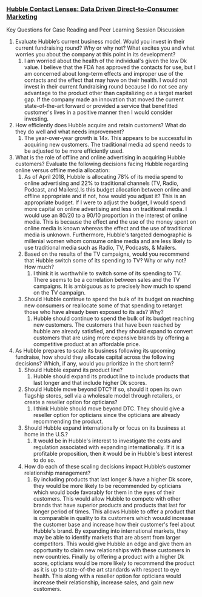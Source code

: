 ### [Hubble Contact Lenses: Data Driven Direct-to-Consumer Marketing](https://services.hbsp.harvard.edu/api/courses/1121877/items/519011-PDF-ENG/sclinks/76e1bc7f2ce462f89eff63dbe94f10f9)

Key Questions for Case Reading and Peer Learning Session Discussion

1. Evaluate Hubble’s current business model. Would you invest in their current fundraising round? Why or why not? What excites you and what worries you about the company at this point in its development?
   1. I am worried about the health of the individual's given the low Dk value. I believe that the FDA has approved the contacts for use, but I am concerned about long-term effects and improper use of the contacts and the effect that may have on their health. I would not invest in their current fundraising round because I do not see any advantage to the product other than capitalizing on a target market gap. If the company made an innovation that moved the current state-of-the-art forward or provided a service that benefitted customer's lives in a positive manner then I would consider investing. 
2. How efficiently does Hubble acquire and retain customers? What do they do well and what needs improvement?
   1. The year-over-year growth is 14x. This appears to be successful in acquiring new customers. The traditional media ad spend needs to be adjusted to be more efficiently used. 
3. What is the role of offline and online advertising in acquiring Hubble customers? Evaluate the following decisions facing Hubble regarding online versus offline media allocation:
   1. As of April 2018, Hubble is allocating 78% of its media spend to online advertising and 22% to traditional channels (TV, Radio, Podcast, and Mailers).Is this budget allocation between online and offline appropriate and if not, how would you adjust it? This is an appropriate budget. If I were to adjust the budget, I would spend more capital on online advertising and less on traditional media. I would use an 80/20 to a 90/10 proportion in the interest of online media. This is because the effect and the use of the money spent on online media is known whereas the effect and the use of traditional media is unknown. Furthermore, Hubble's targeted demographic is millenial women whom consume online media and are less likely to use traditional media such as Radio, TV, Podcasts, & Mailers. 
   2. Based on the results of the TV campaigns, would you recommend that Hubble switch some of its spending to TV? Why or why not? How much? 
      1. I think it is worthwhile to switch some of its spending to TV. There seems to be a correlation between sales and the TV campaigns. It is ambiguous as to precisely how much to spend on the TV campaign. 
   3. Should Hubble continue to spend the bulk of its budget on reaching new consumers or reallocate some of that spending to retarget those who have already been exposed to its ads? Why? 
      1. Hubble should continue to spend the bulk of its budget reaching new customers. The customers that have been reached by hubble are already satisfied, and they should expand to convert customers that are using more expensive brands by offering a competitive product at an affordable price. 
4. As Hubble prepares to scale its business following its upcoming fundraise, how should they allocate capital across the following decisions? Which, if any, would you prioritize in the short term?
   1. Should Hubble expand its product line? 
      1. Hubble should expand its product line to include products that last longer and that include higher Dk scores. 
   2. Should Hubble move beyond DTC? If so, should it open its own flagship stores, sell via a wholesale model through retailers, or create a reseller option for opticians?
      1. I think Hubble should move beyond DTC. They should give a reseller option for opticians since the opticians are already recommending the product. 
   3. Should Hubble expand internationally or focus on its business at home in the U.S.? 
      1. It would be in Hubble's interest to investigate the costs and regulation associated with expanding internationally. If it is a profitable proposition, then it would be in Hubble's best interest to do so. 
   4. How do each of these scaling decisions impact Hubble’s customer relationship management?
      1. By including products that last longer & have a higher Dk score, they would be more likely to be recommended by opticians which would bode favorably for them in the eyes of their customers. This would allow Hubble to compete with other brands that have superior products and products that last for longer period of times. This allows Hubble to offer a product that is comparable in quality to its customers which wouuld increase the customer base and increase how their customer's feel about Hubble's brand. By expanding into international markets, they may be able to identify markets that are absent from larger competitors. This would give Hubble an edge and give them an opportunity to claim new relationships with these customers in new countries. Finally by offering a product with a higher Dk score, opticians would be more likely to recommend the product as it is up to state-of-the art standards with respect to eye health. This along with a reseller option for opticians would increase their relationship, increase sales, and gain new customers. 